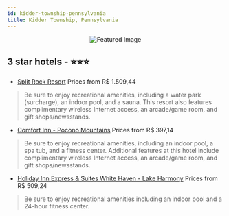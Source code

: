 ```yaml
---
id: kidder-township-pennsylvania
title: Kidder Township, Pennsylvania
---
```


<center><img src="https://i.travelapi.com/hotels/1000000/30000/28100/28091/bcd574c1_b.jpg" alt="Featured Image" /></center>


##  3 star hotels - ⭐️⭐️⭐️

-    [Split Rock Resort](https://us.hurb.com/hotels/kidder-township/split-rock-resort-JNP-JP459158?cmp=18055) Prices from R$ 1.509,44
   > Be sure to enjoy recreational amenities, including a water park (surcharge), an indoor pool, and a sauna. This resort also features complimentary wireless Internet access, an arcade/game room, and gift shops/newsstands.
-    [Comfort Inn - Pocono Mountains](https://us.hurb.com/hotels/kidder-township/comfort-inn-pocono-mountains-JNP-JP905933?cmp=18055) Prices from R$ 397,14
   > Be sure to enjoy recreational amenities, including an indoor pool, a spa tub, and a fitness center. Additional features at this hotel include complimentary wireless Internet access, an arcade/game room, and gift shops/newsstands.
-    [Holiday Inn Express & Suites White Haven - Lake Harmony](https://us.hurb.com/hotels/kidder-township/holiday-inn-express-suites-white-haven-lake-harmony-JNP-JP809143?cmp=18055) Prices from R$ 509,24
   > Be sure to enjoy recreational amenities including an indoor pool and a 24-hour fitness center.
